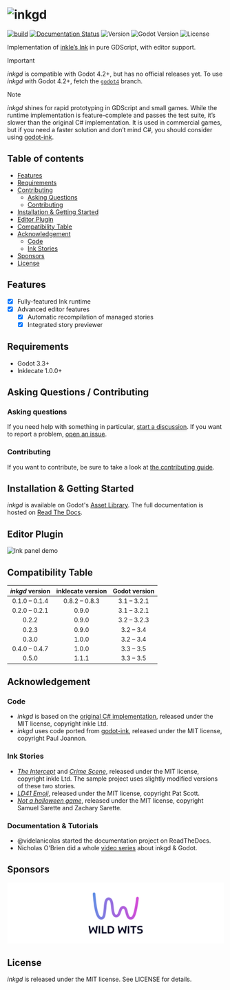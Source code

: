 # ![inkgd](https://i.imgur.com/QbLG9Xp.png)

[![build](https://github.com/ephread/inkgd/workflows/build/badge.svg)](https://github.com/ephread/inkgd/actions)
[![Documentation Status](https://readthedocs.org/projects/inkgd/badge/?version=latest)](https://inkgd.readthedocs.io/en/latest/?badge=latest)
![Version](https://img.shields.io/badge/version-0.5.0-orange.svg)
![Godot Version](https://img.shields.io/badge/godot-3.3+-blue.svg)
![License](https://img.shields.io/badge/license-MIT-green.svg)

Implementation of [inkle’s Ink] in pure GDScript, with editor support.

> [!IMPORTANT]
> _inkgd_ is compatible with Godot 4.2+, but has no official releases yet.
> To use _inkgd_ with Godot 4.2+, fetch the [`godot4`] branch.

> [!NOTE]
> _inkgd_ shines for rapid prototyping in GDScript and small games.
> While the runtime implementation is feature-complete and passes the
> test suite, it’s slower than the original C# implementation. It is used
> in commercial games, but if you need a faster solution and don’t mind C#,
> you should consider using [godot-ink].

[`godot4`]: https://github.com/ephread/inkgd/tree/godot4
[inkle’s Ink]: https://github.com/inkle/ink
[godot-ink]: https://github.com/paulloz/godot-ink

## Table of contents

  * [Features](#features)
  * [Requirements](#requirements)
  * [Contributing](#asking-questions--contributing)
      * [Asking Questions](#asking-questions)
      * [Contributing](#contributing)
  * [Installation & Getting Started](#installation--getting-started)
  * [Editor Plugin](#editor-plugin)
  * [Compatibility Table](#compatibility-table)
  * [Acknowledgement](#acknowledgement)
      * [Code](#code)
      * [Ink Stories](#ink-stories)
  * [Sponsors](#sponsors)
  * [License](#license)

## Features
- [x] Fully-featured Ink runtime
- [x] Advanced editor features
	- [x] Automatic recompilation of managed stories
	- [x] Integrated story previewer

## Requirements
- Godot 3.3+
- Inklecate 1.0.0+

## Asking Questions / Contributing

### Asking questions

If you need help with something in particular, [start a discussion].
If you want to report a problem, [open an issue].

[start a discussion]: https://github.com/ephread/inkgd/discussions/new
[open an issue]: https://github.com/ephread/inkgd/issues/new/choose

### Contributing

If you want to contribute, be sure to take a look at [the contributing guide].

[the contributing guide]: https://github.com/ephread/inkgd/blob/master/CONTRIBUTING.md

## Installation & Getting Started

*inkgd* is available on Godot's [Asset Library]. The full documentation is
hosted on [Read The Docs].

[Asset Library]: http://godotengine.org/asset-library/asset/349
[Read The Docs]: https://inkgd.readthedocs.io/en/stable/

## Editor Plugin

![Ink panel demo](docs/source/advanced/editor_plugin/img/ink_panel/ink_panel.gif)

## Compatibility Table

| _inkgd_ version | inklecate version |  Godot version  |
|:---------------:|:-----------------:|:---------------:|
|  0.1.0 – 0.1.4  |   0.8.2 – 0.8.3   |   3.1 – 3.2.1   |
|  0.2.0 – 0.2.1  |       0.9.0       |   3.1 – 3.2.1   |
|      0.2.2      |       0.9.0       |   3.2 – 3.2.3   |
|      0.2.3      |       0.9.0       |    3.2 – 3.4    |
|      0.3.0      |       1.0.0       |    3.2 – 3.4    |
|  0.4.0 – 0.4.7  |       1.0.0       |    3.3 – 3.5    |
|      0.5.0      |       1.1.1       |    3.3 – 3.5    |

## Acknowledgement

### Code

- _inkgd_ is based on the [original C# implementation], released under the
  MIT license, copyright inkle Ltd.
- _inkgd_ uses code ported from [godot-ink], released under the MIT license,
  copyright Paul Joannon.

[original C# implementation]: https://github.com/inkle/ink/blob/master/LICENSE.txt
[godot-ink]: https://github.com/paulloz/godot-ink/blob/master/LICENSE

### Ink Stories

- [_The Intercept_] and [_Crime Scene_], released under the MIT license,
  copyright inkle Ltd. The sample project uses slightly modified versions of
  these two stories.
- [_LD41 Emoji_], released under the MIT license, copyright Pat Scott.
- [_Not a halloween game_], released under the MIT license, copyright Samuel
  Sarette and Zachary Sarette.

[_The Intercept_]: https://github.com/inkle/ink-library/tree/master/Stories/The%20Intercept
[_Crime Scene_]: https://github.com/inkle/ink/blob/master/Documentation/WritingWithInk.md#7-long-example-crime-scene
[_LD41 Emoji_]: https://github.com/inkle/ink-library/tree/master/Stories/LD41%20Emoji
[_Not a halloween game_]: https://github.com/lunarcloud/not-a-halloween-game

### Documentation & Tutorials

- @videlanicolas started the documentation project on ReadTheDocs.
- Nicholas O'Brien did a whole [video series] about inkgd & Godot.

[video series]: https://www.youtube.com/playlist?list=PLtepyzbiiwBrHoTloHJ2B-DWQxgrseuMB

## Sponsors

[![WILD WITS Games](docs/source/img/wild_wits_logo.webp)](https://wildwits.games)

## License

_inkgd_ is released under the MIT license. See LICENSE for details.
